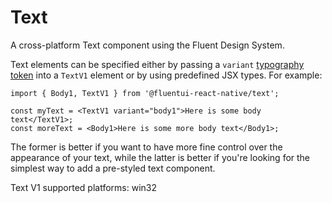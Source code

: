 # Text

A cross-platform Text component using the Fluent Design System.

Text elements can be specified either by passing a `variant` [typography token](../../../docs/pages/Theming/Tokens/Basics.md#typography) into a `TextV1` element or by using predefined JSX types. For example:

```tsx
import { Body1, TextV1 } from '@fluentui-react-native/text';

const myText = <TextV1 variant="body1">Here is some body text</TextV1>;
const moreText = <Body1>Here is some more body text</Body1>;
```

The former is better if you want to have more fine control over the appearance of your text, while the latter is better if you're looking for the simplest way to add a pre-styled text component.

Text V1 supported platforms: win32
